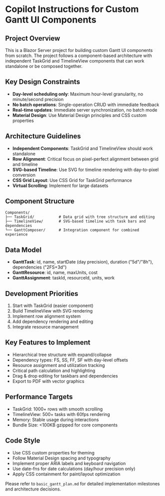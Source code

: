 # Copilot Instructions for Custom Gantt UI Components

<!-- Use this file to provide workspace-specific custom instructions to Copilot. For more details, visit https://code.visualstudio.com/docs/copilot/copilot-customization#_use-a-githubcopilotinstructionsmd-file -->

## Project Overview
This is a Blazor Server project for building custom Gantt UI components from scratch. The project follows a component-based architecture with independent TaskGrid and TimelineView components that can work standalone or be composed together.

## Key Design Constraints
- **Day-level scheduling only**: Maximum hour-level granularity, no minute/second precision
- **No batch operations**: Single-operation CRUD with immediate feedback
- **Real-time updates**: Immediate server synchronization, no batch mode
- **Material Design**: Use Material Design principles and CSS custom properties

## Architecture Guidelines
- **Independent Components**: TaskGrid and TimelineView should work standalone
- **Row Alignment**: Critical focus on pixel-perfect alignment between grid and timeline
- **SVG-based Timeline**: Use SVG for timeline rendering with day-to-pixel conversion
- **CSS Grid Layout**: Use CSS Grid for TaskGrid performance
- **Virtual Scrolling**: Implement for large datasets

## Component Structure
```
Components/
├── TaskGrid/           # Data grid with tree structure and editing
├── TimelineView/       # SVG-based timeline with task bars and dependencies
└── GanttComposer/      # Integration component for combined experience
```

## Data Model
- **GanttTask**: id, name, startDate (day precision), duration ("5d"/"8h"), dependencies ("2FS+3d")
- **GanttResource**: id, name, maxUnits, cost
- **GanttAssignment**: taskId, resourceId, units, work

## Development Priorities
1. Start with TaskGrid (easier component)
2. Build TimelineView with SVG rendering
3. Implement row alignment system
4. Add dependency rendering and editing
5. Integrate resource management

## Key Features to Implement
- Hierarchical tree structure with expand/collapse
- Dependency types: FS, SS, FF, SF with day-level offsets
- Resource assignment and utilization tracking
- Critical path calculation and highlighting
- Drag & drop editing for taskbars and dependencies
- Export to PDF with vector graphics

## Performance Targets
- TaskGrid: 1000+ rows with smooth scrolling
- TimelineView: 500+ tasks with 60fps rendering
- Memory: Stable usage during interactions
- Bundle Size: <100KB gzipped for core components

## Code Style
- Use CSS custom properties for theming
- Follow Material Design spacing and typography
- Implement proper ARIA labels and keyboard navigation
- Use date-fns for date calculations (day/hour precision only)
- Apply CSS containment for paint/layout optimization

Please refer to `basic_gantt_plan.md` for detailed implementation milestones and architecture decisions.

